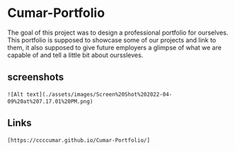 # Cumar-Portfolio

The goal of this project was to design a professional portfolio for ourselves. This portfolio is supposed to showcase some of our projects and link to them, it also supposed to give future employers a glimpse of what we are capable of and tell a little bit about ourssleves.

## screenshots
    ![Alt text](./assets/images/Screen%20Shot%202022-04-09%20at%207.17.01%20PM.png)


## Links
    [https://ccccumar.github.io/Cumar-Portfolio/]
